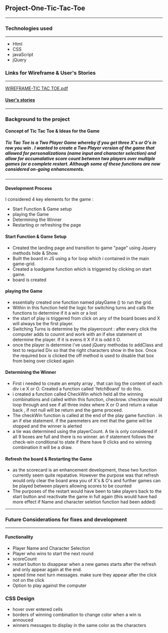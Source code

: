 ## Project-One-Tic-Tac-Toe
-------
### Technologies used 
---
* Html
* CSS
* javaScript
* jQuery 

### Links for Wireframe & User's Stories 
---

[WIREFRAME-TIC TAC TOE.pdf](https://git.generalassemb.ly/hvb/Project-One-Tic-Tac-Toe/files/4088/WIREFRAME-TIC.TAC.TOE.pdf)


#### [User's stories](https://trello.com/b/hySlpAfs/project-1)
---

### Background  to the project 

#### Concept of Tic Tac Toe & Ideas for the Game 
##### Tic Tac Toe is a Two Player Game whereby if you get three X's or O's in  row you win . I wanted to create a Two Player version of the game that allowed for personalizations (name input and character selection) and allow for accumalative score count between two players over multiple games (or a complete restart.  Although some of these functions are now considered on-going enhancements. 
---
#### Development Process 

I considered  4 key elements for the game :

* Start Function & Game setup 
* playing the Game
* Determining the Winner 
* Restarting or refreshing the page 

#### Start Function & Game Setup

* Created the landing page and transition to game "page" using Jquery methods hide & Show.
* Built the board in JS using a for loop which i contained in the main game-grid.
* Created a loadgame function which is triggered by clicking on start game. 
* board is created 

#### playing the Game 
* essentially created one function named playGame () to run the grid. 
* Within in this function held the logic for switching turns and calls the functions to determine if it a win or a lost 
* the start of play is triggered from click on any of the board boxes and X will always be the first player.
* Switching Turns is determine by the playercount : after every click the computer adds to counnt and work with an if else statement ot determine the player. If it is evens it X if it is odd it O. 
* once the player is determine i've used jQuery methodas to addClass and text to requried Div so that the right characters show in the box. Once the required box is clicked the off method is used to disable that box from being over clicked again

#### Determining the Winner 
* First i needed to create an empty array , that can log the content of each div i.e X or O. Created a function called 'fetchBoard' to do this.  
* i created a function called CheckWin which held all the winning combinations and called within this function, checkrow. checkrow would loop through and see if all three index where X or O and return a value back , if not null will be return and the game proceed. 
* The checkWin function is called at the end of the play game function . in an if else statement.  if the paremeters are met that the game will be stopped and the winner is alerted 
* a tie was determined using the playerCount.  A tie is only considered if all 9 boxes are full and there is no winner. an if statement follows the check-win conditional to state if there have 9 clicks and no winning combination it will be a draw. 

#### Refresh the board & Restarting the Game 
* as the scorecard is an enhancement development, these two function currently seem quite repatative. However the purpose was  that refresh would only clear the board area  you of X's & O's and further games can be played between players allowing scores to be counted 
* The purposes of the restart would have been to take players back to the start button and reactivate the game in full again (this would have had more effect if Name and character seletion function had been added) 

----

### Future Considerations for fixes and development 
----
#### Functionality 

*  Player Name and Character Selection 
*  Player who wins to start the next round 
*  scoreCount 
*  restart button to disappear when a new games starts after the refresh and only appear again at the end.
*  speed time next turn messages. make sure they appear after the click not on the click  
*  Option to play against the computer 

### CSS Design 

* hover over entered cells 
* borders of winning combination to change color when a win is annouced 
* winners messages to display in the same color as the characters 











 

